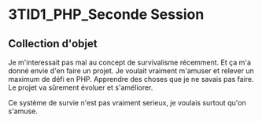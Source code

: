 3TID1_PHP_Seconde Session
================
## Collection d'objet ##

Je m'interessait pas mal au concept de survivalisme récemment. 
Et ça m'a donné envie d'en faire un projet.
Je voulait vraiment m'amuser et relever un maximum de défi en PHP.
Apprendre des choses que je ne savais pas faire.
Le projet va sûrement évoluer et s'améliorer.

Ce système de survie n'est pas vraiment serieux, je voulais surtout qu'on s'amuse.
